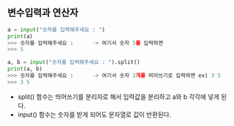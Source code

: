 ## 변수입력과 연산자
```python
a = input("숫자를 입력해주세요 : ")
print(a)
>>> 숫자를 입력해주세요 :      -> 여기서 숫자 5를 입력하면
>>> 5
```

```python
a, b = input("숫자를 입력해주세요 : ").split()
print(a, b)
>>> 숫자를 입력해주세요 :      -> 여기서 숫자 2개를 띄어쓰기로 입력하면 ex) 3 5
>>> 3 5
```
- split() 함수는 띄어쓰기를 분리자로 해서 입력값을 분리하고 a와 b 각각에 넣게 된다.
- input() 함수는 숫자를 받게 되어도 문자열로 값이 반환된다. 
